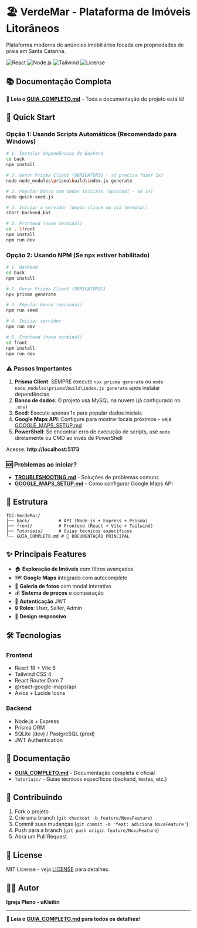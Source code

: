 # 🏖️ VerdeMar - Plataforma de Imóveis Litorâneos

Plataforma moderna de anúncios imobiliários focada em propriedades de praia em Santa Catarina.

![React](https://img.shields.io/badge/React-18-blue)
![Node.js](https://img.shields.io/badge/Node.js-18+-green)
![Tailwind](https://img.shields.io/badge/Tailwind-4.0-cyan)
![License](https://img.shields.io/badge/license-MIT-green)

## 📚 Documentação Completa

**🎯 Leia o [GUIA_COMPLETO.md](./GUIA_COMPLETO.md)** - Toda a documentação do projeto está lá!

## 🚀 Quick Start

### Opção 1: Usando Scripts Automáticos (Recomendado para Windows)

```bash
# 1. Instalar dependências do Backend
cd back
npm install

# 2. Gerar Prisma Client (OBRIGATÓRIO - só precisa fazer 1x)
node node_modules\prisma\build\index.js generate

# 3. Popular banco com dados iniciais (opcional - só 1x)
node quick-seed.js

# 4. Iniciar o servidor (duplo clique ou via terminal)
start-backend.bat

# 5. Frontend (novo terminal)
cd ..\front
npm install
npm run dev
```

### Opção 2: Usando NPM (Se npx estiver habilitado)

```bash
# 1. Backend
cd back
npm install

# 2. Gerar Prisma Client (OBRIGATÓRIO)
npx prisma generate

# 3. Popular banco (opcional)
npm run seed

# 4. Iniciar servidor
npm run dev

# 5. Frontend (novo terminal)
cd front
npm install
npm run dev
```

### ⚠️ Passos Importantes

1. **Prisma Client**: SEMPRE execute `npx prisma generate` ou `node node_modules\prisma\build\index.js generate` após instalar dependências
2. **Banco de dados**: O projeto usa MySQL na nuvem (já configurado no `.env`)
3. **Seed**: Execute apenas 1x para popular dados iniciais
4. **Google Maps API**: Configure para mostrar locais próximos - veja [GOOGLE_MAPS_SETUP.md](./GOOGLE_MAPS_SETUP.md)
5. **PowerShell**: Se encontrar erro de execução de scripts, use `node` diretamente ou CMD ao invés de PowerShell

Acesse: **http://localhost:5173**

### 🆘 Problemas ao iniciar?
- **[TROUBLESHOOTING.md](./TROUBLESHOOTING.md)** - Soluções de problemas comuns
- **[GOOGLE_MAPS_SETUP.md](./GOOGLE_MAPS_SETUP.md)** - Como configurar Google Maps API

## 📂 Estrutura

```
TCC-VerdeMar/
├── back/           # API (Node.js + Express + Prisma)
├── front/          # Frontend (React + Vite + Tailwind)
├── Tutoriais/      # Guias técnicos específicos
└── GUIA_COMPLETO.md # 📘 DOCUMENTAÇÃO PRINCIPAL
```

## ✨ Principais Features

- 🏠 **Exploração de Imóveis** com filtros avançados
- 🗺️ **Google Maps** integrado com autocomplete
- 📸 **Galeria de fotos** com modal interativo
- 💰 **Sistema de preços** e comparação
- 👤 **Autenticação** JWT
- 🔒 **Roles**: User, Seller, Admin
- 📱 **Design responsivo**

## 🛠️ Tecnologias

### Frontend
- React 18 + Vite 6
- Tailwind CSS 4
- React Router Dom 7
- @react-google-maps/api
- Axios + Lucide Icons

### Backend
- Node.js + Express
- Prisma ORM
- SQLite (dev) / PostgreSQL (prod)
- JWT Authentication

## 📖 Documentação

- **[GUIA_COMPLETO.md](./GUIA_COMPLETO.md)** - Documentação completa e oficial
- `Tutoriais/` - Guias técnicos específicos (backend, testes, etc.)

## 🤝 Contribuindo

1. Fork o projeto
2. Crie uma branch (`git checkout -b feature/NovaFeature`)
3. Commit suas mudanças (`git commit -m 'feat: adiciona NovaFeature'`)
4. Push para a branch (`git push origin feature/NovaFeature`)
5. Abra um Pull Request

## 📝 License

MIT License - veja [LICENSE](LICENSE) para detalhes.

## 👨‍💻 Autor

**Igreja Pleno - uKleitin**

---

**📘 Leia o [GUIA_COMPLETO.md](./GUIA_COMPLETO.md) para todos os detalhes!**
